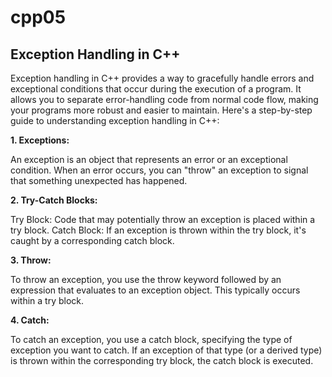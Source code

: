 # cpp05
## Exception Handling in C++
Exception handling in C++ provides a way to gracefully handle errors and exceptional conditions that occur during the execution of a program. It allows you to separate error-handling code from normal code flow, making your programs more robust and easier to maintain. Here's a step-by-step guide to understanding exception handling in C++:

**1. Exceptions:**

An exception is an object that represents an error or an exceptional condition. When an error occurs, you can "throw" an exception to signal that something unexpected has happened.

**2. Try-Catch Blocks:**

Try Block: Code that may potentially throw an exception is placed within a try block.
Catch Block: If an exception is thrown within the try block, it's caught by a corresponding catch block.


**3. Throw:**

To throw an exception, you use the throw keyword followed by an expression that evaluates to an exception object. This typically occurs within a try block.

**4. Catch:**

To catch an exception, you use a catch block, specifying the type of exception you want to catch. If an exception of that type (or a derived type) is thrown within the corresponding try block, the catch block is executed.
